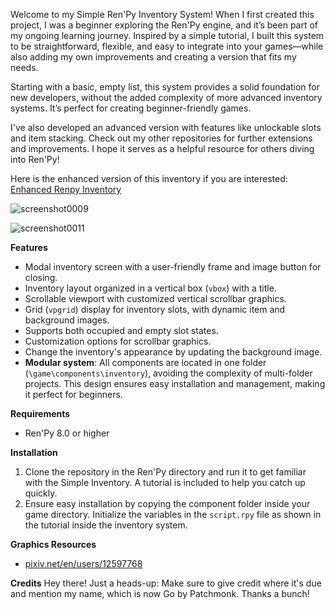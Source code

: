 
Welcome to my Simple Ren'Py Inventory System! When I first created this project, I was a beginner exploring the Ren'Py engine, and it’s been part of my ongoing learning journey. Inspired by a simple tutorial, I built this system to be straightforward, flexible, and easy to integrate into your games—while also adding my own improvements and creating a version that fits my needs.

Starting with a basic, empty list, this system provides a solid foundation for new developers, without the added complexity of more advanced inventory systems. It’s perfect for creating beginner-friendly games.

I've also developed an advanced version with features like unlockable slots and item stacking. Check out my other repositories for further extensions and improvements. I hope it serves as a helpful resource for others diving into Ren'Py!
 
Here is the enhanced version of this inventory if you are interested: [Enhanced Renpy Inventory](https://github.com/Patchmonk/Enhanced-Renpy-Inventory) 

![screenshot0009](https://github.com/user-attachments/assets/a9074843-8cbe-4425-842c-41d3b11a33aa)


![screenshot0011](https://github.com/user-attachments/assets/5f178dad-c800-468d-8789-3f453cab6ad9)
 
**Features**


- Modal inventory screen with a user-friendly frame and image button for closing.
- Inventory layout organized in a vertical box (`vbox`) with a title.
- Scrollable viewport with customized vertical scrollbar graphics.
- Grid (`vpgrid`) display for inventory slots, with dynamic item and background images.
- Supports both occupied and empty slot states.
- Customization options for scrollbar graphics.
- Change the inventory's appearance by updating the background image.
- **Modular system**: All components are located in one folder (`\game\components\inventory`), avoiding the complexity of multi-folder projects. This design ensures easy installation and management, making it perfect for beginners.

**Requirements**
- Ren'Py 8.0 or higher

**Installation**
1. Clone the repository in the Ren'Py directory and run it to get familiar with the Simple Inventory. A tutorial is included to help you catch up quickly.
2. Ensure easy installation by copying the component folder inside your game directory. Initialize the variables in the `script.rpy` file as shown in the tutorial inside the inventory system.

**Graphics Resources**
- [pixiv.net/en/users/12597768](https://pixiv.net/en/users/12597768)

**Credits**
Hey there! Just a heads-up: Make sure to give credit where it's due and mention my name, which is now Go by Patchmonk. Thanks a bunch!


 
